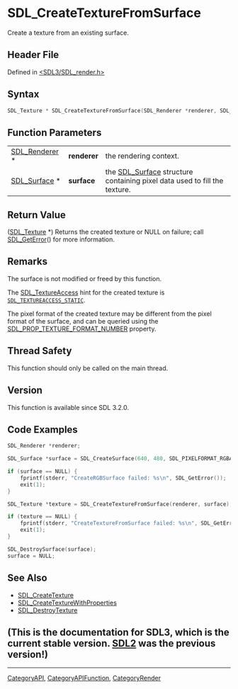 # SDL_CreateTextureFromSurface

Create a texture from an existing surface.

## Header File

Defined in [<SDL3/SDL_render.h>](https://github.com/libsdl-org/SDL/blob/main/include/SDL3/SDL_render.h)

## Syntax

```c
SDL_Texture * SDL_CreateTextureFromSurface(SDL_Renderer *renderer, SDL_Surface *surface);
```

## Function Parameters

|                                |              |                                                                                          |
| ------------------------------ | ------------ | ---------------------------------------------------------------------------------------- |
| [SDL_Renderer](SDL_Renderer) * | **renderer** | the rendering context.                                                                   |
| [SDL_Surface](SDL_Surface) *   | **surface**  | the [SDL_Surface](SDL_Surface) structure containing pixel data used to fill the texture. |

## Return Value

([SDL_Texture](SDL_Texture) *) Returns the created texture or NULL on
failure; call [SDL_GetError](SDL_GetError)() for more information.

## Remarks

The surface is not modified or freed by this function.

The [SDL_TextureAccess](SDL_TextureAccess) hint for the created texture is
[`SDL_TEXTUREACCESS_STATIC`](SDL_TEXTUREACCESS_STATIC).

The pixel format of the created texture may be different from the pixel
format of the surface, and can be queried using the
[SDL_PROP_TEXTURE_FORMAT_NUMBER](SDL_PROP_TEXTURE_FORMAT_NUMBER) property.

## Thread Safety

This function should only be called on the main thread.

## Version

This function is available since SDL 3.2.0.

## Code Examples

```c
SDL_Renderer *renderer;

SDL_Surface *surface = SDL_CreateSurface(640, 480, SDL_PIXELFORMAT_RGBA8888);

if (surface == NULL) {
    fprintf(stderr, "CreateRGBSurface failed: %s\n", SDL_GetError());
    exit(1);
}

SDL_Texture *texture = SDL_CreateTextureFromSurface(renderer, surface);

if (texture == NULL) {
    fprintf(stderr, "CreateTextureFromSurface failed: %s\n", SDL_GetError());
    exit(1);
}

SDL_DestroySurface(surface);
surface = NULL;
```

## See Also

- [SDL_CreateTexture](SDL_CreateTexture)
- [SDL_CreateTextureWithProperties](SDL_CreateTextureWithProperties)
- [SDL_DestroyTexture](SDL_DestroyTexture)


## (This is the documentation for SDL3, which is the current stable version. [SDL2](https://wiki.libsdl.org/SDL2/) was the previous version!)



----
[CategoryAPI](CategoryAPI), [CategoryAPIFunction](CategoryAPIFunction), [CategoryRender](CategoryRender)

